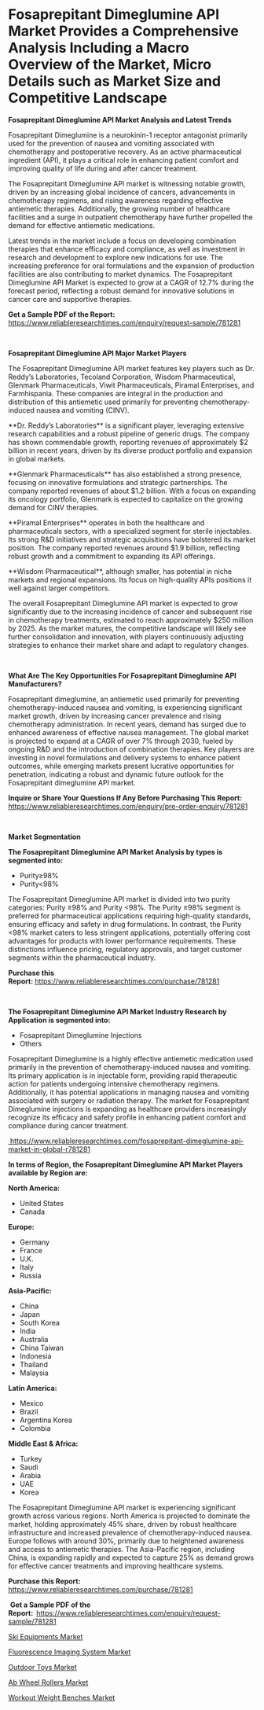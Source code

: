 <p><h1>Fosaprepitant Dimeglumine API Market Provides a Comprehensive Analysis Including a Macro Overview of the Market, Micro Details such as Market Size and Competitive Landscape</h1></p><p><strong>Fosaprepitant Dimeglumine API Market Analysis and Latest Trends</strong></p>
<p><p>Fosaprepitant Dimeglumine is a neurokinin-1 receptor antagonist primarily used for the prevention of nausea and vomiting associated with chemotherapy and postoperative recovery. As an active pharmaceutical ingredient (API), it plays a critical role in enhancing patient comfort and improving quality of life during and after cancer treatment. </p><p>The Fosaprepitant Dimeglumine API market is witnessing notable growth, driven by an increasing global incidence of cancers, advancements in chemotherapy regimens, and rising awareness regarding effective antiemetic therapies. Additionally, the growing number of healthcare facilities and a surge in outpatient chemotherapy have further propelled the demand for effective antiemetic medications. </p><p>Latest trends in the market include a focus on developing combination therapies that enhance efficacy and compliance, as well as investment in research and development to explore new indications for use. The increasing preference for oral formulations and the expansion of production facilities are also contributing to market dynamics. The Fosaprepitant Dimeglumine API Market is expected to grow at a CAGR of 12.7% during the forecast period, reflecting a robust demand for innovative solutions in cancer care and supportive therapies.</p></p>
<p><strong>Get a Sample PDF of the Report:&nbsp;</strong> <a href="https://www.reliableresearchtimes.com/enquiry/request-sample/781281?utm_campaign=1630&utm_medium=2&utm_source=Github&utm_content=ia&utm_term=15102024&utm_id=fosaprepitant-dimeglumine-api">https://www.reliableresearchtimes.com/enquiry/request-sample/781281</a></p>
<p>&nbsp;</p>
<p><strong>Fosaprepitant Dimeglumine API Major Market Players</strong></p>
<p><p>The Fosaprepitant Dimeglumine API market features key players such as Dr. Reddy’s Laboratories, Tecoland Corporation, Wisdom Pharmaceutical, Glenmark Pharmaceuticals, Viwit Pharmaceuticals, Piramal Enterprises, and Farmhispania. These companies are integral in the production and distribution of this antiemetic used primarily for preventing chemotherapy-induced nausea and vomiting (CINV).</p><p>**Dr. Reddy’s Laboratories** is a significant player, leveraging extensive research capabilities and a robust pipeline of generic drugs. The company has shown commendable growth, reporting revenues of approximately $2 billion in recent years, driven by its diverse product portfolio and expansion in global markets.</p><p>**Glenmark Pharmaceuticals** has also established a strong presence, focusing on innovative formulations and strategic partnerships. The company reported revenues of about $1.2 billion. With a focus on expanding its oncology portfolio, Glenmark is expected to capitalize on the growing demand for CINV therapies.</p><p>**Piramal Enterprises** operates in both the healthcare and pharmaceuticals sectors, with a specialized segment for sterile injectables. Its strong R&D initiatives and strategic acquisitions have bolstered its market position. The company reported revenues around $1.9 billion, reflecting robust growth and a commitment to expanding its API offerings.</p><p>**Wisdom Pharmaceutical**, although smaller, has potential in niche markets and regional expansions. Its focus on high-quality APIs positions it well against larger competitors.</p><p>The overall Fosaprepitant Dimeglumine API market is expected to grow significantly due to the increasing incidence of cancer and subsequent rise in chemotherapy treatments, estimated to reach approximately $250 million by 2025. As the market matures, the competitive landscape will likely see further consolidation and innovation, with players continuously adjusting strategies to enhance their market share and adapt to regulatory changes.</p></p>
<p>&nbsp;</p>
<p><strong>What Are The Key Opportunities For Fosaprepitant Dimeglumine API Manufacturers?</strong></p>
<p><p>Fosaprepitant dimeglumine, an antiemetic used primarily for preventing chemotherapy-induced nausea and vomiting, is experiencing significant market growth, driven by increasing cancer prevalence and rising chemotherapy administration. In recent years, demand has surged due to enhanced awareness of effective nausea management. The global market is projected to expand at a CAGR of over 7% through 2030, fueled by ongoing R&D and the introduction of combination therapies. Key players are investing in novel formulations and delivery systems to enhance patient outcomes, while emerging markets present lucrative opportunities for penetration, indicating a robust and dynamic future outlook for the Fosaprepitant dimeglumine API market.</p></p>
<p><strong>Inquire or Share Your Questions If Any Before Purchasing This Report:</strong> <a href="https://www.reliableresearchtimes.com/enquiry/pre-order-enquiry/781281?utm_campaign=1630&utm_medium=2&utm_source=Github&utm_content=ia&utm_term=15102024&utm_id=fosaprepitant-dimeglumine-api">https://www.reliableresearchtimes.com/enquiry/pre-order-enquiry/781281</a></p>
<p>&nbsp;</p>
<p><strong>Market Segmentation</strong></p>
<p><strong>The Fosaprepitant Dimeglumine API Market Analysis by types is segmented into:</strong></p>
<p><ul><li>Purity≥98%</li><li>Purity<98%</li></ul></p>
<p><p>The Fosaprepitant Dimeglumine API market is divided into two purity categories: Purity ≥98% and Purity <98%. The Purity ≥98% segment is preferred for pharmaceutical applications requiring high-quality standards, ensuring efficacy and safety in drug formulations. In contrast, the Purity <98% market caters to less stringent applications, potentially offering cost advantages for products with lower performance requirements. These distinctions influence pricing, regulatory approvals, and target customer segments within the pharmaceutical industry.</p></p>
<p><strong>Purchase this Report:&nbsp;</strong><a href="https://www.reliableresearchtimes.com/purchase/781281?utm_campaign=1630&utm_medium=2&utm_source=Github&utm_content=ia&utm_term=15102024&utm_id=fosaprepitant-dimeglumine-api">https://www.reliableresearchtimes.com/purchase/781281</a></p>
<p>&nbsp;</p>
<p><strong>The Fosaprepitant Dimeglumine API Market Industry Research by Application is segmented into:</strong></p>
<p><ul><li>Fosaprepitant Dimeglumine Injections</li><li>Others</li></ul></p>
<p><p>Fosaprepitant Dimeglumine is a highly effective antiemetic medication used primarily in the prevention of chemotherapy-induced nausea and vomiting. Its primary application is in injectable form, providing rapid therapeutic action for patients undergoing intensive chemotherapy regimens. Additionally, it has potential applications in managing nausea and vomiting associated with surgery or radiation therapy. The market for Fosaprepitant Dimeglumine injections is expanding as healthcare providers increasingly recognize its efficacy and safety profile in enhancing patient comfort and compliance during cancer treatment.</p></p>
<p><a href="https://www.reliableresearchtimes.com/fosaprepitant-dimeglumine-api-market-in-global-r781281?utm_campaign=1630&utm_medium=2&utm_source=Github&utm_content=ia&utm_term=15102024&utm_id=fosaprepitant-dimeglumine-api">&nbsp;https://www.reliableresearchtimes.com/fosaprepitant-dimeglumine-api-market-in-global-r781281</a></p>
<p><strong>In terms of Region, the Fosaprepitant Dimeglumine API Market Players available by Region are:</strong></p>
<p>
    <p> <strong> North America: </strong>
        <ul>
            <li>United States</li>
            <li>Canada</li>
        </ul>
        </p> 
    <p> <strong> Europe: </strong>
        <ul>
            <li>Germany</li>
            <li>France</li>
            <li>U.K.</li>
            <li>Italy</li>
            <li>Russia</li>
        </ul>
        </p> 
    <p> <strong> Asia-Pacific: </strong>
        <ul>
            <li>China</li>
            <li>Japan</li>
            <li>South Korea</li>
            <li>India</li>
            <li>Australia</li>
            <li>China Taiwan</li>
            <li>Indonesia</li>
            <li>Thailand</li>
            <li>Malaysia</li>
        </ul>
        </p> 
    <p> <strong> Latin America: </strong>
        <ul>
            <li>Mexico</li>
            <li>Brazil</li>
            <li>Argentina Korea</li>
            <li>Colombia</li>
        </ul>
        </p> 
    <p> <strong> Middle East & Africa: </strong>
        <ul>
            <li>Turkey</li>
            <li>Saudi</li>
            <li>Arabia</li>
            <li>UAE</li>
            <li>Korea</li>
        </ul>
    </p>
    </p>
<p><p>The Fosaprepitant Dimeglumine API market is experiencing significant growth across various regions. North America is projected to dominate the market, holding approximately 45% share, driven by robust healthcare infrastructure and increased prevalence of chemotherapy-induced nausea. Europe follows with around 30%, primarily due to heightened awareness and access to antiemetic therapies. The Asia-Pacific region, including China, is expanding rapidly and expected to capture 25% as demand grows for effective cancer treatments and improving healthcare systems.</p></p>
<p><strong>Purchase this Report: </strong><a href="https://www.reliableresearchtimes.com/purchase/781281?utm_campaign=1630&utm_medium=2&utm_source=Github&utm_content=ia&utm_term=15102024&utm_id=fosaprepitant-dimeglumine-api">https://www.reliableresearchtimes.com/purchase/781281</a></p>
<p>&nbsp;<strong>Get a Sample PDF of the Report:&nbsp;&nbsp;</strong><a href="https://www.reliableresearchtimes.com/enquiry/request-sample/781281?utm_campaign=1630&utm_medium=2&utm_source=Github&utm_content=ia&utm_term=15102024&utm_id=fosaprepitant-dimeglumine-api">https://www.reliableresearchtimes.com/enquiry/request-sample/781281</a></p>
<p><strong></strong></p>
<p><p><a href="https://www.linkedin.com/pulse/ski-equipments-market-overview-forecast-2024-2031-detailed-w2ggf?trk=public_post_embed_feed-article-content&utm_campaign=1630&utm_medium=2&utm_source=Github&utm_content=ia&utm_term=15102024&utm_id=fosaprepitant-dimeglumine-api">Ski Equipments Market</a></p><p><a href="https://www.linkedin.com/pulse/fluorescence-imaging-system-market-analysis-product-xisse?trk=public_post_embed_feed-article-content&utm_campaign=1630&utm_medium=2&utm_source=Github&utm_content=ia&utm_term=15102024&utm_id=fosaprepitant-dimeglumine-api">Fluorescence Imaging System Market</a></p><p><a href="https://www.linkedin.com/pulse/outdoor-toys-market-global-insights-regional-analysis-2024-dkyqe?trk=public_post_embed_feed-article-content&utm_campaign=1630&utm_medium=2&utm_source=Github&utm_content=ia&utm_term=15102024&utm_id=fosaprepitant-dimeglumine-api">Outdoor Toys Market</a></p><p><a href="https://www.linkedin.com/pulse/future-ready-strategic-insights-global-ab-wheel-rollers-market-z3nqf?trk=public_post_embed_feed-article-content&utm_campaign=1630&utm_medium=2&utm_source=Github&utm_content=ia&utm_term=15102024&utm_id=fosaprepitant-dimeglumine-api">Ab Wheel Rollers Market</a></p><p><a href="https://www.linkedin.com/pulse/workout-weight-benches-market-overview-regional-outlook-competitive-q9awe?trk=public_post_embed_feed-article-content&utm_campaign=1630&utm_medium=2&utm_source=Github&utm_content=ia&utm_term=15102024&utm_id=fosaprepitant-dimeglumine-api">Workout Weight Benches Market</a></p></p>